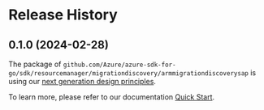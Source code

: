 # Release History

## 0.1.0 (2024-02-28)

The package of `github.com/Azure/azure-sdk-for-go/sdk/resourcemanager/migrationdiscovery/armmigrationdiscoverysap` is using our [next generation design principles](https://azure.github.io/azure-sdk/general_introduction.html).

To learn more, please refer to our documentation [Quick Start](https://aka.ms/azsdk/go/mgmt).